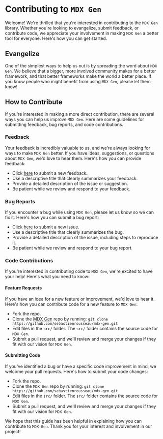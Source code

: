 # Contributing to `MDX Gen`

Welcome! We're thrilled that you're interested in contributing to the `MDX Gen` library. Whether you're looking to evangelize, submit feedback, or contribute code, we appreciate your involvement in making `MDX Gen` a better tool for everyone. Here's how you can get started.

## Evangelize

One of the simplest ways to help us out is by spreading the word about `MDX Gen`. We believe that a bigger, more involved community makes for a better framework, and that better frameworks make the world a better place. If you know people who might benefit from using `MDX Gen`, please let them know!

## How to Contribute

If you're interested in making a more direct contribution, there are several ways you can help us improve `MDX Gen`. Here are some guidelines for submitting feedback, bug reports, and code contributions.

### Feedback

Your feedback is incredibly valuable to us, and we're always looking for ways to make `MDX Gen` better. If you have ideas, suggestions, or questions about `MDX Gen`, we'd love to hear them. Here's how you can provide feedback:

- Click [here][02] to submit a new feedback.
- Use a descriptive title that clearly summarizes your feedback.
- Provide a detailed description of the issue or suggestion.
- Be patient while we review and respond to your feedback.

### Bug Reports

If you encounter a bug while using `MDX Gen`, please let us know so we can fix it. Here's how you can submit a bug report:

- Click [here][02] to submit a new issue.
- Use a descriptive title that clearly summarizes the bug.
- Provide a detailed description of the issue, including steps to reproduce it.
- Be patient while we review and respond to your bug report.

### Code Contributions

If you're interested in contributing code to `MDX Gen`, we're excited to have your help! Here's what you need to know:

#### Feature Requests

If you have an idea for a new feature or improvement, we'd love to hear it. Here's how you can contribute code for a new feature to `MDX Gen`:

- Fork the repo.
- Clone the [MDX Gen][01] repo by running:
  `git clone https://github.com/sebastienrousseau/mdx-gen.git`
- Edit files in the `src/` folder. The `src/` folder contains the source code for `MDX Gen`.
- Submit a pull request, and we'll review and merge your changes if they fit with our vision for `MDX Gen`.

#### Submitting Code

If you've identified a bug or have a specific code improvement in mind, we welcome your pull requests. Here's how to submit your code changes:

- Fork the repo.
- Clone the `MDX Gen` repo by running:
  `git clone https://github.com/sebastienrousseau/mdx-gen.git`
- Edit files in the `src/` folder. The `src/` folder contains the source code for `MDX Gen`.
- Submit a pull request, and we'll review and merge your changes if they fit with our vision for `MDX Gen`.

We hope that this guide has been helpful in explaining how you can contribute to `MDX Gen`. Thank you for your interest and involvement in our project!

[01]: https://github.com/sebastienrousseau/mdx-gen
[02]: https://github.com/sebastienrousseau/mdx-gen/issues/new
